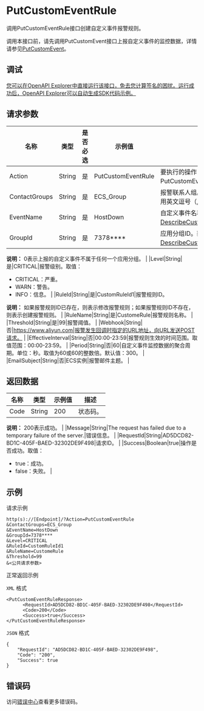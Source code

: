 # PutCustomEventRule

调用PutCustomEventRule接口创建自定义事件报警规则。

调用本接口前，请先调用PutCustomEvent接口上报自定义事件的监控数据，详情请参见[PutCustomEvent](~~115012~~)。

## 调试

[您可以在OpenAPI Explorer中直接运行该接口，免去您计算签名的困扰。运行成功后，OpenAPI Explorer可以自动生成SDK代码示例。](https://api.aliyun.com/#product=Cms&api=PutCustomEventRule&type=RPC&version=2019-01-01)

## 请求参数

|名称|类型|是否必选|示例值|描述|
|--|--|----|---|--|
|Action|String|是|PutCustomEventRule|要执行的操作，取值：PutCustomEventRule。 |
|ContactGroups|String|是|ECS\_Group|报警联系人组。多个联系人组之间用英文逗号（,）分隔。 |
|EventName|String|是|HostDown|自定义事件名称。获取方法请参见[DescribeCustomEventAttribute](~~115262~~)。 |
|GroupId|String|是|7378\*\*\*\*|应用分组ID。获取方法请参见[DescribeCustomEventAttribute](~~115262~~)。

 **说明：** 0表示上报的自定义事件不属于任何一个应用分组。 |
|Level|String|是|CRITICAL|报警级别。取值：

 -   CRITICAL：严重。
-   WARN：警告。
-   INFO：信息。 |
|RuleId|String|是|CustomRuleId1|报警规则ID。

 **说明：** 如果报警规则ID已存在，则表示修改报警规则；如果报警规则ID不存在，则表示创建报警规则。 |
|RuleName|String|是|CustomeRule|报警规则名称。 |
|Threshold|String|是|99|报警阈值。 |
|Webhook|String|否|https://www.aliyun.com|报警发生回调时指定的URL地址，向URL发送POST请求。 |
|EffectiveInterval|String|否|00:00-23:59|报警规则生效的时间范围。取值范围：00:00-23:59。 |
|Period|String|否|60|自定义事件监控数据的聚合周期。单位：秒。取值为60或60的整数倍。默认值：300。 |
|EmailSubject|String|否|ECS实例|报警邮件主题。 |

## 返回数据

|名称|类型|示例值|描述|
|--|--|---|--|
|Code|String|200|状态码。

 **说明：** 200表示成功。 |
|Message|String|The request has failed due to a temporary failure of the server.|错误信息。 |
|RequestId|String|AD5DCD82-BD1C-405F-BAED-32302DE9F498|请求ID。 |
|Success|Boolean|true|操作是否成功。取值：

 -   true：成功。
-   false：失败。 |

## 示例

请求示例

```
http(s)://[Endpoint]/?Action=PutCustomEventRule
&ContactGroups=ECS_Group
&EventName=HostDown
&GroupId=7378****
&Level=CRITICAL
&RuleId=CustomRuleId1
&RuleName=CustomeRule
&Threshold=99
&<公共请求参数>
```

正常返回示例

`XML` 格式

```
<PutCustomEventRuleResponse>
	  <RequestId>AD5DCD82-BD1C-405F-BAED-32302DE9F498</RequestId>
	  <Code>200</Code>
	  <Success>true</Success>
</PutCustomEventRuleResponse>
```

`JSON` 格式

```
{
	"RequestId": "AD5DCD82-BD1C-405F-BAED-32302DE9F498",
	"Code": "200",
	"Success": true
}
```

## 错误码

访问[错误中心](https://error-center.alibabacloud.com/status/product/Cms)查看更多错误码。

